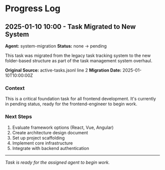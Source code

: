 # Progress Log

## 2025-01-10 10:00 - Task Migrated to New System
**Agent:** system-migration
**Status:** none → pending

This task was migrated from the legacy task tracking system to the new folder-based structure as part of the task management system overhaul.

**Original Source:** active-tasks.jsonl line 2
**Migration Date:** 2025-01-10T10:00:00Z

### Context
This is a critical foundation task for all frontend development. It's currently in pending status, ready for the frontend-engineer to begin work.

### Next Steps
1. Evaluate framework options (React, Vue, Angular)
2. Create architecture design document
3. Set up project scaffolding
4. Implement core infrastructure
5. Integrate with backend authentication

---

*Task is ready for the assigned agent to begin work.*
